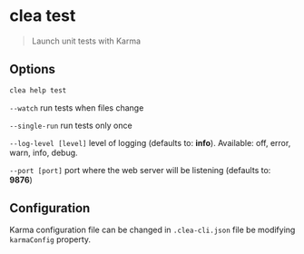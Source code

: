 # clea test

> Launch unit tests with Karma

## Options

```bash
clea help test
```

`--watch` run tests when files change

`--single-run` run tests only once

`--log-level [level]` level of logging (defaults to: **info**). Available: off, error, warn, info, debug.

`--port [port]` port where the web server will be listening (defaults to: **9876**)

## Configuration

Karma configuration file can be changed in `.clea-cli.json` file be modifying `karmaConfig` property.
